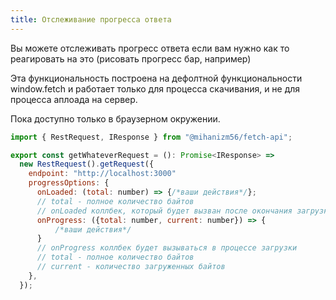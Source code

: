```yaml
---
title: Отслеживание прогресса ответа
---
```


Вы можете отслеживать прогресс ответа если вам нужно как то реагировать на это (рисовать прогресс бар, например)

Эта функциональность построена на дефолтной функциональности window.fetch и работает только для процесса скачивания, и не для процесса аплоада на сервер.

Пока доступно только в браузерном окружении.

```javascript
import { RestRequest, IResponse } from "@mihanizm56/fetch-api";

export const getWhateverRequest = (): Promise<IResponse> =>
  new RestRequest().getRequest({
    endpoint: "http://localhost:3000"
    progressOptions: {
      onLoaded: (total: number) => {/*ваши действия*/};
      // total - полное количество байтов
      // onLoaded коллбек, который будет вызван после окончания загрузки
      onProgress: ({total: number, current: number}) => {
          /*ваши действия*/
      }
      // onProgress коллбек будет вызываться в процессе загрузки
      // total - полное количество байтов
      // current - количество загруженных байтов
    },
  });
```

